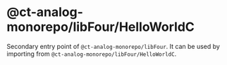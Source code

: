 # @ct-analog-monorepo/libFour/HelloWorldC

Secondary entry point of `@ct-analog-monorepo/libFour`. It can be used by importing from `@ct-analog-monorepo/libFour/HelloWorldC`.
